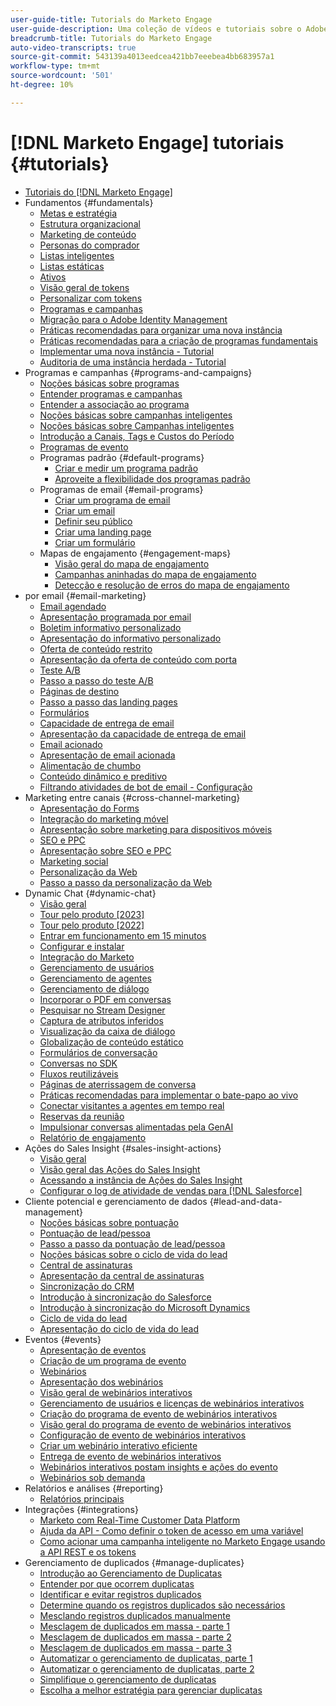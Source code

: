 ```yaml
---
user-guide-title: Tutorials do Marketo Engage
user-guide-description: Uma coleção de vídeos e tutoriais sobre o Adobe Marketo Engage.
breadcrumb-title: Tutorials do Marketo Engage
auto-video-transcripts: true
source-git-commit: 543139a4013eedcea421bb7eeebea4bb683957a1
workflow-type: tm+mt
source-wordcount: '501'
ht-degree: 10%

---
```



# [!DNL Marketo Engage] tutoriais {#tutorials}

+ [Tutoriais do [!DNL Marketo Engage]](/help/_marketo-main/overview.md)
+ Fundamentos {#fundamentals}
   + [Metas e estratégia](/help/fundamentals/goals-and-strategy-learn.md)
   + [Estrutura organizacional](/help/fundamentals/organizational-structure-learn.md)
   + [Marketing de conteúdo](/help/fundamentals/content-marketing-learn.md)
   + [Personas do comprador](/help/fundamentals/buyer-personas-learn.md)
   + [Listas inteligentes](/help/fundamentals/smart-lists.md)
   + [Listas estáticas](/help/fundamentals/static-lists.md)
   + [Ativos](/help/fundamentals/assets.md)
   + [Visão geral de tokens](/help/fundamentals/tokens-overview.md)
   + [Personalizar com tokens](/help/personalization/personalize-with-tokens.md)
   + [Programas e campanhas](/help/fundamentals/programs-and-campaigns.md)
   + [Migração para o Adobe Identity Management](/help/fundamentals/migrating-to-adobe-identity-management.md)
   + [Práticas recomendadas para organizar uma nova instância](/help/fundamentals/best-practices-to-organize-a-new-instance.md)
   + [Práticas recomendadas para a criação de programas fundamentais](/help/fundamentals/best-practices-for-creating-foundational-programs.md)
   + [Implementar uma nova instância - Tutorial](https://experienceleague.adobe.com/en/docs/experiences-by-you/implementing-new-instance/overview)
   + [Auditoria de uma instância herdada - Tutorial](https://experienceleague.adobe.com/docs/marketo-learn/auditing-an-inherited-instance/overview.html?lang=pt-BR)
+ Programas e campanhas {#programs-and-campaigns}
   + [Noções básicas sobre programas](/help/programs/understanding-programs.md)
   + [Entender programas e campanhas](/help/programs/understanding-programs-and-campaigns.md)
   + [Entender a associação ao programa](/help/programs/understanding-program-membership.md)
   + [Noções básicas sobre campanhas inteligentes](/help/campaigns/understanding-smart-campaigns.md)
   + [Noções básicas sobre Campanhas inteligentes](/help/campaigns/smart-campaigns-101.md)
   + [Introdução a Canais, Tags e Custos do Período](/help/programs/channels-tags-period-costs.md)
   + [Programas de evento](/help/programs/event-programs.md)
   + Programas padrão {#default-programs}
      + [Criar e medir um programa padrão](/help/programs/create-and-measure-default-programs.md)
      + [Aproveite a flexibilidade dos programas padrão](/help/programs/leverage-the-flexibility-of-default-programs.md)
   + Programas de email {#email-programs}
      + [Criar um programa de email](/help/programs/email-programs/create-an-email-program.md)
      + [Criar um email](/help/programs/email-programs/create-an-email.md)
      + [Definir seu público](/help/programs/email-programs/define-your-audience.md)
      + [Criar uma landing page](/help/programs/email-programs/create-a-landing-page.md)
      + [Criar um formulário](/help/programs/email-programs/create-a-form.md)
   + Mapas de engajamento {#engagement-maps}
      + [Visão geral do mapa de engajamento](/help/engagement-maps/engagement-map-overview.md)
      + [Campanhas aninhadas do mapa de engajamento](/help/engagement-maps/engagement-map-nested-campaign.md)
      + [Detecção e resolução de erros do mapa de engajamento](/help/engagement-maps/engagement-map-error-detection-and-resolution.md)
+ por email {#email-marketing}
   + [Email agendado](/help/email-marketing/scheduled-email-learn.md)
   + [Apresentação programada por email](/help/email-marketing/scheduled-email-watch.md)
   + [Boletim informativo personalizado](/help/email-marketing/personalized-newsletter-learn.md)
   + [Apresentação do informativo personalizado](/help/email-marketing/personalized-newsletter-watch.md)
   + [Oferta de conteúdo restrito](/help/email-marketing/gated-content-offer-learn.md)
   + [Apresentação da oferta de conteúdo com porta](/help/email-marketing/gated-content-offer-watch.md)
   + [Teste A/B](/help/email-marketing/ab-testing-learn.md)
   + [Passo a passo do teste A/B](/help/email-marketing/ab-testing-watch.md)
   + [Páginas de destino](/help/email-marketing/landing-pages-learn.md)
   + [Passo a passo das landing pages](/help/email-marketing/landing-pages-watch.md)
   + [Formulários](/help/email-marketing/forms-learn.md)
   + [Capacidade de entrega de email](/help/email-marketing/email-deliverability-learn.md)
   + [Apresentação da capacidade de entrega de email](/help/email-marketing/email-deliverability-watch.md)
   + [Email acionado](/help/email-marketing/triggered-email-learn.md)
   + [Apresentação de email acionada](/help/email-marketing/triggered-email-watch.md)
   + [Alimentação de chumbo](/help/email-marketing/lead-nuturing-learn.md)
   + [Conteúdo dinâmico e preditivo](/help/email-marketing/dynamic-and-predictive-content-learn.md)
   + [Filtrando atividades de bot de email - Configuração](/help/filtering-email-bot-activities/setup.md)
+ Marketing entre canais {#cross-channel-marketing}
   + [Apresentação do Forms](/help/email-marketing/forms-watch.md)
   + [Integração do marketing móvel](/help/cross-channel-marketing/mobile-marketing-learn.md)
   + [Apresentação sobre marketing para dispositivos móveis](/help/cross-channel-marketing/mobile-marketing-watch.md)
   + [SEO e PPC](/help/cross-channel-marketing/seo-and-ppc-learn.md)
   + [Apresentação sobre SEO e PPC](/help/cross-channel-marketing/seo-and-ppc-watch.md)
   + [Marketing social](/help/cross-channel-marketing/social-marketing-learn.md)
   + [Personalização da Web](/help/cross-channel-marketing/web-personalization-learn.md)
   + [Passo a passo da personalização da Web](/help/cross-channel-marketing/web-personalization-watch.md)
+ Dynamic Chat {#dynamic-chat}
   + [Visão geral](/help/dynamic-chat/dynamic-chat-overview.md)
   + [Tour pelo produto [2023]](/help/dynamic-chat/product-tour.md)
   + [Tour pelo produto [2022]](/help/dynamic-chat/product-tour-2022.md)
   + [Entrar em funcionamento em 15 minutos](/help/dynamic-chat/go-live-in-15-minutes.md)
   + [Configurar e instalar](/help/dynamic-chat/setup.md)
   + [Integração do Marketo](/help/dynamic-chat/marketo-integration.md)
   + [Gerenciamento de usuários](/help/dynamic-chat/user-management.md)
   + [Gerenciamento de agentes](/help/dynamic-chat/agent-management.md)
   + [Gerenciamento de diálogo](/help/dynamic-chat/dialogue-management.md)
   + [Incorporar o PDF em conversas](/help/dynamic-chat/document-cloud-integration.md)
   + [Pesquisar no Stream Designer](/help/dynamic-chat/search-in-stream-designer.md)
   + [Captura de atributos inferidos](/help/dynamic-chat/capture-inferred-attributes.md)
   + [Visualização da caixa de diálogo](/help/dynamic-chat/dialogue-preview.md)
   + [Globalização de conteúdo estático](/help/dynamic-chat/globalization-of-static-content.md)
   + [Formulários de conversação](/help/dynamic-chat/conversational-forms.md)
   + [Conversas no SDK](/help/dynamic-chat/conversations-sdk.md)
   + [Fluxos reutilizáveis](/help/dynamic-chat/reusable-flows.md)
   + [Páginas de aterrissagem de conversa](/help/dynamic-chat/conversational-landing-pages.md)
   + [Práticas recomendadas para implementar o bate-papo ao vivo](/help/dynamic-chat/live-chat-best-practices.md)
   + [Conectar visitantes a agentes em tempo real](/help/dynamic-chat/connect-visitors-to-live-agents.md)
   + [Reservas da reunião](/help/dynamic-chat/meeting-booking.md)
   + [Impulsionar conversas alimentadas pela GenAI](/help/dynamic-chat/gen-ai-features.md)
   + [Relatório de engajamento](/help/dynamic-chat/engagement-report.md)
+ Ações do Sales Insight {#sales-insight-actions}
   + [Visão geral](/help/sales-insight-actions/overview.md)
   + [Visão geral das Ações do Sales Insight](/help/sales-insight-actions/sales-insight-actions-overview.md)
   + [Acessando a instância de Ações do Sales Insight](/help/sales-insight-actions/accessing-your-sales-insight-actions-instance.md)
   + [Configurar o log de atividade de vendas para  [!DNL Salesforce]](/help/sales-insight-actions/configure-sales-activity-logging-to-salesforce.md)
+ Cliente potencial e gerenciamento de dados {#lead-and-data-management}
   + [Noções básicas sobre pontuação](/help/lead-and-data-management/understanding-scoring.md)
   + [Pontuação de lead/pessoa](/help/lead-and-data-management/lead-scoring-learn.md)
   + [Passo a passo da pontuação de lead/pessoa](/help/lead-and-data-management/lead-scoring-watch.md)
   + [Noções básicas sobre o ciclo de vida do lead](/help/lead-and-data-management/understanding-the-lead-lifecycle.md)
   + [Central de assinaturas](/help/lead-and-data-management/subscription-center-learn.md)
   + [Apresentação da central de assinaturas](/help/lead-and-data-management/subscription-center-watch.md)
   + [Sincronização do CRM](/help/lead-and-data-management/crm-sync-learn.md)
   + [Introdução à sincronização do Salesforce](/help/integrations/salesforce-sync-setup.md)
   + [Introdução à sincronização do Microsoft Dynamics](/help/integrations/microsoft-dynamics-sync-setup.md)
   + [Ciclo de vida do lead](/help/lead-and-data-management/lead-lifecycle-learn.md)
   + [Apresentação do ciclo de vida do lead](/help/lead-and-data-management/lead-lifecycle-watch.md)
+ Eventos {#events}
   + [Apresentação de eventos](/help/events/events-watch.md)
   + [Criação de um programa de evento](/help/events/events-learn.md)
   + [Webinários](/help/events/webinar-learn.md)
   + [Apresentação dos webinários](/help/events/webinar-watch.md)
   + [Visão geral de webinários interativos](/help/events/interactive-webinars-overview.md)
   + [Gerenciamento de usuários e licenças de webinários interativos](/help/events/interactive-webinars-user-and-license-management.md)
   + [Criação do programa de evento de webinários interativos](/help/events/interactive-webinars-event-program-creation.md)
   + [Visão geral do programa de evento de webinários interativos](/help/events/interactive-webinars-event-program-overview.md)
   + [Configuração de evento de webinários interativos](/help/events/interactive-webinars-event-configuration.md)
   + [Criar um webinário interativo eficiente](/help/events/design-an-effective-interactive-webinar.md)
   + [Entrega de evento de webinários interativos](/help/events/interactive-webinars-event-delivery.md)
   + [Webinários interativos postam insights e ações do evento](/help/events/interactive-webinars-post-event-insights-and-actions.md)
   + [Webinários sob demanda](/help/events/on-demand-webinars.md)
+ Relatórios e análises {#reporting}
   + [Relatórios principais](/help/reporting/key-reports.md)
+ Integrações {#integrations}
   + [Marketo com Real-Time Customer Data Platform](https://experienceleague.adobe.com/docs/platform-learn/tutorials/sources/ingest-data-from-marketo.html?lang=pt-BR)
   + [Ajuda da API - Como definir o token de acesso em uma variável](/help/integrations/api-set-access-token-variable.md)
   + [Como acionar uma campanha inteligente no Marketo Engage usando a API REST e os tokens](/help/integrations/trigger-smart-campaign-rest-api.md)
+ Gerenciamento de duplicados {#manage-duplicates}
   + [Introdução ao Gerenciamento de Duplicatas](/help/managing-duplicates/introduction-managing-duplicates.md)
   + [Entender por que ocorrem duplicatas](/help/managing-duplicates/why-duplicates-occur.md)
   + [Identificar e evitar registros duplicados](/help/managing-duplicates/identify-prevent-duplicates.md)
   + [Determine quando os registros duplicados são necessários](/help/managing-duplicates/determine-necessary-duplicates.md)
   + [Mesclando registros duplicados manualmente](/help/managing-duplicates/merge-manually.md)
   + [Mesclagem de duplicados em massa - parte 1](/help/managing-duplicates/bulk-merge-part-1.md)
   + [Mesclagem de duplicados em massa - parte 2](/help/managing-duplicates/bulk-merge-part-2.md)
   + [Mesclagem de duplicados em massa - parte 3](/help/managing-duplicates/bulk-merge-part-3.md)
   + [Automatizar o gerenciamento de duplicatas, parte 1](/help/managing-duplicates/automate-integration-part-1.md)
   + [Automatizar o gerenciamento de duplicatas, parte 2](/help/managing-duplicates/automate-integration-part-2.md)
   + [Simplifique o gerenciamento de duplicatas](/help/managing-duplicates/simplify-acs.md)
   + [Escolha a melhor estratégia para gerenciar duplicatas](/help/managing-duplicates/duplicate-strategy.md)
